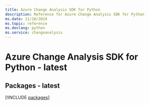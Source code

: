 ```yaml
---
title: Azure Change Analysis SDK for Python
description: Reference for Azure Change Analysis SDK for Python
ms.date: 11/18/2024
ms.topic: reference
ms.devlang: python
ms.service: changeanalysis
---
```

# Azure Change Analysis SDK for Python - latest
## Packages - latest
[!INCLUDE [packages](change-analysis-index.md)]